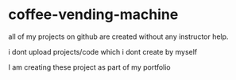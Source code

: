 # coffee-vending-machine

all of my projects on github are created without any instructor help.

i dont upload projects/code which i dont create by myself


I am creating these project as part of my portfolio
